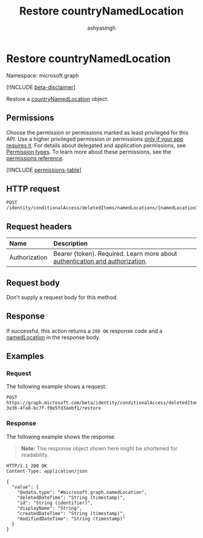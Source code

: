 ﻿---
title: "Restore countryNamedLocation"
description: "Restore a deleted countryNamedLocation object"
author: "ashyasingh"
ms.date: 08/11/2025
ms.localizationpriority: medium
ms.subservice: "entra-sign-in"
doc_type: apiPageType
---

# Restore countryNamedLocation

Namespace: microsoft.graph

[!INCLUDE [beta-disclaimer](../../includes/beta-disclaimer.md)]

Restore a [countryNamedLocation](../resources/countryNamedLocation.md) object.

## Permissions

Choose the permission or permissions marked as least privileged for this API. Use a higher privileged permission or permissions [only if your app requires it](/graph/permissions-overview#best-practices-for-using-microsoft-graph-permissions). For details about delegated and application permissions, see [Permission types](/graph/permissions-overview#permission-types). To learn more about these permissions, see the [permissions reference](/graph/permissions-reference).

<!-- {
  "blockType": "permissions",
  "name": "countrynamedlocation-restore-permissions"
}
-->
[!INCLUDE [permissions-table](../includes/permissions/countrynamedlocation-restore-permissions.md)]

## HTTP request

<!-- {
  "blockType": "ignored"
}
-->
``` http
POST /identity/conditionalAccess/deletedItems/namedLocations/{namedLocationId}/restore
```

## Request headers

|Name|Description|
|:---|:---|
|Authorization|Bearer {token}. Required. Learn more about [authentication and authorization](/graph/auth/auth-concepts).|

## Request body

Don't supply a request body for this method.

## Response

If successful, this action returns a `200 OK` response code and a [namedLocation](../resources/namedlocation.md) in the response body.

## Examples

### Request

The following example shows a request.
<!-- {
  "blockType": "request",
  "name": "countrynamedlocationthis.restore"
}
-->
``` http
POST https://graph.microsoft.com/beta/identity/conditionalAccess/deletedItems/namedLocations/b5b69bc9-3e36-4fa0-bc7f-f0e5fd3aebf1/restore
```


### Response

The following example shows the response.
>**Note:** The response object shown here might be shortened for readability.
<!-- {
  "blockType": "response",
  "truncated": true,
  "@odata.type": "microsoft.graph.namedLocation"
}
-->
``` http
HTTP/1.1 200 OK
Content-Type: application/json

{
  "value": {
    "@odata.type": "#microsoft.graph.namedLocation",
    "deletedDateTime": "String (timestamp)",
    "id": "String (identifier)",
    "displayName": "String",
    "createdDateTime": "String (timestamp)",
    "modifiedDateTime": "String (timestamp)"
  }
}
```

